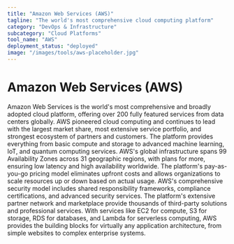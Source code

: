 ```yaml
---
title: "Amazon Web Services (AWS)"
tagline: "The world's most comprehensive cloud computing platform"
category: "DevOps & Infrastructure"
subcategory: "Cloud Platforms"
tool_name: "AWS"
deployment_status: "deployed"
image: "/images/tools/aws-placeholder.jpg"
---
```


# Amazon Web Services (AWS)

Amazon Web Services is the world's most comprehensive and broadly adopted cloud platform, offering over 200 fully featured services from data centers globally. AWS pioneered cloud computing and continues to lead with the largest market share, most extensive service portfolio, and strongest ecosystem of partners and customers. The platform provides everything from basic compute and storage to advanced machine learning, IoT, and quantum computing services. AWS's global infrastructure spans 99 Availability Zones across 31 geographic regions, with plans for more, ensuring low latency and high availability worldwide. The platform's pay-as-you-go pricing model eliminates upfront costs and allows organizations to scale resources up or down based on actual usage. AWS's comprehensive security model includes shared responsibility frameworks, compliance certifications, and advanced security services. The platform's extensive partner network and marketplace provide thousands of third-party solutions and professional services. With services like EC2 for compute, S3 for storage, RDS for databases, and Lambda for serverless computing, AWS provides the building blocks for virtually any application architecture, from simple websites to complex enterprise systems.
